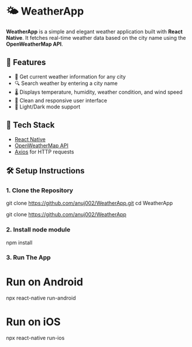 # 🌤️ WeatherApp

**WeatherApp** is a simple and elegant weather application built with **React Native**. It fetches real-time weather data based on the city name using the **OpenWeatherMap API**.

## 📱 Features

- 📍 Get current weather information for any city
- 🔍 Search weather by entering a city name
- 🌡️ Displays temperature, humidity, weather condition, and wind speed
- 🎨 Clean and responsive user interface
- 🌙 Light/Dark mode support

## 🔧 Tech Stack

- [React Native](https://reactnative.dev/)
- [OpenWeatherMap API](https://openweathermap.org/api)
- [Axios](https://github.com/axios/axios) for HTTP requests

## 🛠️ Setup Instructions

### 1. Clone the Repository

git clone https://github.com/anuj002/WeatherApp.git
cd WeatherApp

git clone https://github.com/anuj002/WeatherApp

### 2. Install node module

npm install

### 3. Run The App

# Run on Android

npx react-native run-android

# Run on iOS

npx react-native run-ios
